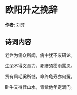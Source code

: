 # 欧阳升之挽辞

**作者**: 刘弇

## 诗词内容

老烂为儒众所闻，病中犹不废研论。

生荣不得文章力，死赠须霑雨露恩。

贤有凤毛奚所憾，命终龟寿亦何冤。

卧牛又得佳山水，青紫他年定满门。

